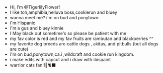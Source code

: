 - Hi, I’m @TigerlilyFlower!
- I like toh,amphibia,helluva boss,cookierun and bluey
- wanna meet me? i'm on bud and ponytown
- i'm Hispanic
- i'm a gus and bluey kinnie
- I May black out sometime's so please be patient with me
- my fav color is red and my fav fruits are rambutan and blackberries ^^
- my favorite dog breeds are cattle dogs , akitas, and pitbulls (but all dogs are cute)
- i'm on bud,ponytown,ca.i ,wildcraft and cookie run kingdom.
- i make edits with capcut and i draw with ibispaint
- warrior cats fan!!🐾🐈‍⬛
